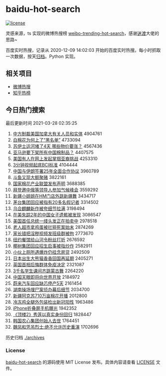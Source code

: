 # baidu-hot-search

[![license](https://img.shields.io/github/license/Arrackisarookie/baidu-hot-search)](https://github.com/Arrackisarookie/baidu-hot-search/blob/master/LICENSE)

灵感来源，ts 实现的微博热搜榜 [weibo-trending-hot-search](https://github.com/justjavac/weibo-trending-hot-search)，感谢[迷渡](https://github.com/justjavac)大佬的思路~

百度实时热搜，记录从 2020-12-09 14:02:03 开始的百度实时热搜。每小时抓取一次数据，按天[归档](./archives)。Python 实现。

## 相关项目
+ [微博热搜](https://github.com/Arrackisarookie/weibo-hot-search)
+ [知乎热榜](https://github.com/Arrackisarookie/zhihu-top-search)

## 今日热门搜索

<!-- Rank Begin -->

最后更新时间 2021-03-28 02:35:25

1. [中方制裁美国加拿大有关人员和实体](http://www.baidu.com/baidu?cl=3&tn=SE_baiduhomet8_jmjb7mjw&rsv_dl=fyb_top&fr=top1000&wd=%D6%D0%B7%BD%D6%C6%B2%C3%C3%C0%B9%FA%BC%D3%C4%C3%B4%F3%D3%D0%B9%D8%C8%CB%D4%B1%BA%CD%CA%B5%CC%E5) 4904761
1. [白棉花为何上了“黑名单”](http://www.baidu.com/baidu?cl=3&tn=SE_baiduhomet8_jmjb7mjw&rsv_dl=fyb_top&fr=top1000&wd=%B0%D7%C3%DE%BB%A8%CE%AA%BA%CE%C9%CF%C1%CB%A1%B0%BA%DA%C3%FB%B5%A5%A1%B1) 4733094
1. [苏伊士运河堵了4天 哪些物价要涨？](http://www.baidu.com/baidu?cl=3&tn=SE_baiduhomet8_jmjb7mjw&rsv_dl=fyb_top&fr=top1000&wd=%CB%D5%D2%C1%CA%BF%D4%CB%BA%D3%B6%C2%C1%CB4%CC%EC%20%C4%C4%D0%A9%CE%EF%BC%DB%D2%AA%D5%C7%A3%BF) 4567436
1. [亚马逊要下架所有中国棉制品？](http://www.baidu.com/baidu?cl=3&tn=SE_baiduhomet8_jmjb7mjw&rsv_dl=fyb_top&fr=top1000&wd=%D1%C7%C2%ED%D1%B7%D2%AA%CF%C2%BC%DC%CB%F9%D3%D0%D6%D0%B9%FA%C3%DE%D6%C6%C6%B7%A3%BF) 4407575
1. [美国有人在网上发起掌掴亚裔挑战](http://www.baidu.com/baidu?cl=3&tn=SE_baiduhomet8_jmjb7mjw&rsv_dl=fyb_top&fr=top1000&wd=%C3%C0%B9%FA%D3%D0%C8%CB%D4%DA%CD%F8%C9%CF%B7%A2%C6%F0%D5%C6%DE%E2%D1%C7%D2%E1%CC%F4%D5%BD) 4253310
1. [3分钟视频起底BCI标准](http://www.baidu.com/baidu?cl=3&tn=SE_baiduhomet8_jmjb7mjw&rsv_dl=fyb_top&fr=top1000&wd=3%B7%D6%D6%D3%CA%D3%C6%B5%C6%F0%B5%D7BCI%B1%EA%D7%BC) 4104444
1. [中国与伊朗签署25年全面合作协议](http://www.baidu.com/baidu?cl=3&tn=SE_baiduhomet8_jmjb7mjw&rsv_dl=fyb_top&fr=top1000&wd=%D6%D0%B9%FA%D3%EB%D2%C1%C0%CA%C7%A9%CA%F025%C4%EA%C8%AB%C3%E6%BA%CF%D7%F7%D0%AD%D2%E9) 3960789
1. [斗鱼又现大额聚赌](http://www.baidu.com/baidu?cl=3&tn=SE_baiduhomet8_jmjb7mjw&rsv_dl=fyb_top&fr=top1000&wd=%B6%B7%D3%E3%D3%D6%CF%D6%B4%F3%B6%EE%BE%DB%B6%C4) 3822161
1. [国家棉花产业联盟发布声明](http://www.baidu.com/baidu?cl=3&tn=SE_baiduhomet8_jmjb7mjw&rsv_dl=fyb_top&fr=top1000&wd=%B9%FA%BC%D2%C3%DE%BB%A8%B2%FA%D2%B5%C1%AA%C3%CB%B7%A2%B2%BC%C9%F9%C3%F7) 3688385
1. [拜登邀中俄等领导人参加气候峰会](http://www.baidu.com/baidu?cl=3&tn=SE_baiduhomet8_jmjb7mjw&rsv_dl=fyb_top&fr=top1000&wd=%B0%DD%B5%C7%D1%FB%D6%D0%B6%ED%B5%C8%C1%EC%B5%BC%C8%CB%B2%CE%BC%D3%C6%F8%BA%F2%B7%E5%BB%E1) 3559292
1. [新疆小姐姐在HM门店外跳新疆舞](http://www.baidu.com/baidu?cl=3&tn=SE_baiduhomet8_jmjb7mjw&rsv_dl=fyb_top&fr=top1000&wd=%D0%C2%BD%AE%D0%A1%BD%E3%BD%E3%D4%DAHM%C3%C5%B5%EA%CD%E2%CC%F8%D0%C2%BD%AE%CE%E8) 3434717
1. [茅台集团回应被指有20多名假记者](http://www.baidu.com/baidu?cl=3&tn=SE_baiduhomet8_jmjb7mjw&rsv_dl=fyb_top&fr=top1000&wd=%C3%A9%CC%A8%BC%AF%CD%C5%BB%D8%D3%A6%B1%BB%D6%B8%D3%D020%B6%E0%C3%FB%BC%D9%BC%C7%D5%DF) 3314502
1. [乌合麒麟新作被夸细节拉满](http://www.baidu.com/baidu?cl=3&tn=SE_baiduhomet8_jmjb7mjw&rsv_dl=fyb_top&fr=top1000&wd=%CE%DA%BA%CF%F7%E8%F7%EB%D0%C2%D7%F7%B1%BB%BF%E4%CF%B8%BD%DA%C0%AD%C2%FA) 3198494
1. [在美失踪2年的中国女子遗骸被发现](http://www.baidu.com/baidu?cl=3&tn=SE_baiduhomet8_jmjb7mjw&rsv_dl=fyb_top&fr=top1000&wd=%D4%DA%C3%C0%CA%A7%D7%D92%C4%EA%B5%C4%D6%D0%B9%FA%C5%AE%D7%D3%D2%C5%BA%A1%B1%BB%B7%A2%CF%D6) 3086547
1. [美国首任总统一缕头发正在拍卖中](http://www.baidu.com/baidu?cl=3&tn=SE_baiduhomet8_jmjb7mjw&rsv_dl=fyb_top&fr=top1000&wd=%C3%C0%B9%FA%CA%D7%C8%CE%D7%DC%CD%B3%D2%BB%C2%C6%CD%B7%B7%A2%D5%FD%D4%DA%C5%C4%C2%F4%D6%D0) 2978518
1. [老人超市拿鸡蛋被拦猝死案始末](http://www.baidu.com/baidu?cl=3&tn=SE_baiduhomet8_jmjb7mjw&rsv_dl=fyb_top&fr=top1000&wd=%C0%CF%C8%CB%B3%AC%CA%D0%C4%C3%BC%A6%B5%B0%B1%BB%C0%B9%E2%A7%CB%C0%B0%B8%CA%BC%C4%A9) 2874269
1. [家长错把淫秽视频发班级群被拘](http://www.baidu.com/baidu?cl=3&tn=SE_baiduhomet8_jmjb7mjw&rsv_dl=fyb_top&fr=top1000&wd=%BC%D2%B3%A4%B4%ED%B0%D1%D2%F9%BB%E0%CA%D3%C6%B5%B7%A2%B0%E0%BC%B6%C8%BA%B1%BB%BE%D0) 2773670
1. [纽约餐馆给山河令粉丝打折](http://www.baidu.com/baidu?cl=3&tn=SE_baiduhomet8_jmjb7mjw&rsv_dl=fyb_top&fr=top1000&wd=%C5%A6%D4%BC%B2%CD%B9%DD%B8%F8%C9%BD%BA%D3%C1%EE%B7%DB%CB%BF%B4%F2%D5%DB) 2676592
1. [椰树集团回应招生启事被指炒作](http://www.baidu.com/baidu?cl=3&tn=SE_baiduhomet8_jmjb7mjw&rsv_dl=fyb_top&fr=top1000&wd=%D2%AC%CA%F7%BC%AF%CD%C5%BB%D8%D3%A6%D5%D0%C9%FA%C6%F4%CA%C2%B1%BB%D6%B8%B3%B4%D7%F7) 2582911
1. [小伙上厕所遇爆炸仍挂念房贷](http://www.baidu.com/baidu?cl=3&tn=SE_baiduhomet8_jmjb7mjw&rsv_dl=fyb_top&fr=top1000&wd=%D0%A1%BB%EF%C9%CF%B2%DE%CB%F9%D3%F6%B1%AC%D5%A8%C8%D4%B9%D2%C4%EE%B7%BF%B4%FB) 2492509
1. [日本出生大熊猫香香回国再延期](http://www.baidu.com/baidu?cl=3&tn=SE_baiduhomet8_jmjb7mjw&rsv_dl=fyb_top&fr=top1000&wd=%C8%D5%B1%BE%B3%F6%C9%FA%B4%F3%D0%DC%C3%A8%CF%E3%CF%E3%BB%D8%B9%FA%D4%D9%D1%D3%C6%DA) 2405271
1. [英国首相后悔群体免疫决定](http://www.baidu.com/baidu?cl=3&tn=SE_baiduhomet8_jmjb7mjw&rsv_dl=fyb_top&fr=top1000&wd=%D3%A2%B9%FA%CA%D7%CF%E0%BA%F3%BB%DA%C8%BA%CC%E5%C3%E2%D2%DF%BE%F6%B6%A8) 2321087
1. [3千名学生课间齐跳蒙古舞](http://www.baidu.com/baidu?cl=3&tn=SE_baiduhomet8_jmjb7mjw&rsv_dl=fyb_top&fr=top1000&wd=3%C7%A7%C3%FB%D1%A7%C9%FA%BF%CE%BC%E4%C6%EB%CC%F8%C3%C9%B9%C5%CE%E8) 2264220
1. [中国天眼即将向世界开放](http://www.baidu.com/baidu?cl=3&tn=SE_baiduhomet8_jmjb7mjw&rsv_dl=fyb_top&fr=top1000&wd=%D6%D0%B9%FA%CC%EC%D1%DB%BC%B4%BD%AB%CF%F2%CA%C0%BD%E7%BF%AA%B7%C5) 2184972
1. [蔚来汽车回应缺芯停产5天](http://www.baidu.com/baidu?cl=3&tn=SE_baiduhomet8_jmjb7mjw&rsv_dl=fyb_top&fr=top1000&wd=%CE%B5%C0%B4%C6%FB%B3%B5%BB%D8%D3%A6%C8%B1%D0%BE%CD%A3%B2%FA5%CC%EC) 2161454
1. [湖南操场埋尸案侦办幕后细节](http://www.baidu.com/baidu?cl=3&tn=SE_baiduhomet8_jmjb7mjw&rsv_dl=fyb_top&fr=top1000&wd=%BA%FE%C4%CF%B2%D9%B3%A1%C2%F1%CA%AC%B0%B8%D5%EC%B0%EC%C4%BB%BA%F3%CF%B8%BD%DA) 2034700
1. [新疆阿克苏710万亩棉花开播](http://www.baidu.com/baidu?cl=3&tn=SE_baiduhomet8_jmjb7mjw&rsv_dl=fyb_top&fr=top1000&wd=%D0%C2%BD%AE%B0%A2%BF%CB%CB%D5710%CD%F2%C4%B6%C3%DE%BB%A8%BF%AA%B2%A5) 2012800
1. [冷冻鸡全腿外包装检出新冠阳性](http://www.baidu.com/baidu?cl=3&tn=SE_baiduhomet8_jmjb7mjw&rsv_dl=fyb_top&fr=top1000&wd=%C0%E4%B6%B3%BC%A6%C8%AB%CD%C8%CD%E2%B0%FC%D7%B0%BC%EC%B3%F6%D0%C2%B9%DA%D1%F4%D0%D4) 1963486
1. [iPhone折叠屏手机曝光](http://www.baidu.com/baidu?cl=3&tn=SE_baiduhomet8_jmjb7mjw&rsv_dl=fyb_top&fr=top1000&wd=iPhone%D5%DB%B5%FE%C6%C1%CA%D6%BB%FA%C6%D8%B9%E2) 1942352
1. [《顶楼2》秀莲以真实身份回归](http://www.baidu.com/baidu?cl=3&tn=SE_baiduhomet8_jmjb7mjw&rsv_dl=fyb_top&fr=top1000&wd=%A1%B6%B6%A5%C2%A52%A1%B7%D0%E3%C1%AB%D2%D4%D5%E6%CA%B5%C9%ED%B7%DD%BB%D8%B9%E9) 1828447
1. [韩国农心集团创始人去世](http://www.baidu.com/baidu?cl=3&tn=SE_baiduhomet8_jmjb7mjw&rsv_dl=fyb_top&fr=top1000&wd=%BA%AB%B9%FA%C5%A9%D0%C4%BC%AF%CD%C5%B4%B4%CA%BC%C8%CB%C8%A5%CA%C0) 1764451
1. [魏凤和凭吊烈士:绝不允许历史重演](http://www.baidu.com/baidu?cl=3&tn=SE_baiduhomet8_jmjb7mjw&rsv_dl=fyb_top&fr=top1000&wd=%CE%BA%B7%EF%BA%CD%C6%BE%B5%F5%C1%D2%CA%BF%3A%BE%F8%B2%BB%D4%CA%D0%ED%C0%FA%CA%B7%D6%D8%D1%DD) 1702696
<!-- Rank End -->

历史归档 [./archives](./archives)

### License

[baidu-hot-search](https://github.com/Arrackisarookie/baidu-hot-search) 的源码使用 MIT License 发布。具体内容请查看 [LICENSE](./LICENSE) 文件。
